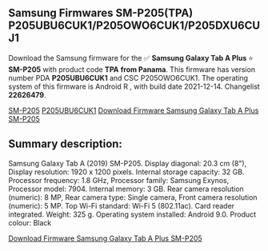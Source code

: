 <h2>Samsung Firmwares SM-P205(TPA) P205UBU6CUK1/P205OWO6CUK1/P205DXU6CUJ1</h2>
Download the Samsung firmware for the ✅ <strong>Samsung Galaxy Tab A Plus </strong> ⭐ <strong>SM-P205</strong> with product code <strong>TPA</strong> <strong> from Panama</strong>. This firmware has version number PDA <strong>P205UBU6CUK1</strong> and CSC P205OWO6CUK1. The operating system of this firmware is Android R , with build date 2021-12-14. Changelist <strong>22626479</strong>.


[SM-P205](https://samfirm.shop/samsung/model/SM-P205)
[P205UBU6CUK1](https://samfirm.shop/samsung/pda/P205UBU6CUK1)
[Download Firmware Samsung Galaxy Tab A Plus SM-P205](https://samfirm.shop/samsung/firmware/482016)
<h2>Summary description:</h2>
<p>Samsung Galaxy Tab A (2019) SM-P205. Display diagonal: 20.3 cm (8"), Display resolution: 1920 x 1200 pixels. Internal storage capacity: 32 GB. Processor frequency: 1.8 GHz, Processor family: Samsung Exynos, Processor model: 7904. Internal memory: 3 GB. Rear camera resolution (numeric): 8 MP, Rear camera type: Single camera, Front camera resolution (numeric): 5 MP. Top Wi-Fi standard: Wi-Fi 5 (802.11ac). Card reader integrated. Weight: 325 g. Operating system installed: Android 9.0. Product colour: Black</p>


[Download Firmware Samsung Galaxy Tab A Plus SM-P205](https://samfirm.shop/samsung/firmware/482016)

